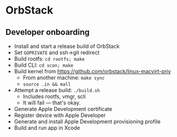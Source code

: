 # OrbStack

## Developer onboarding

- Install and start a release build of OrbStack
- Set `GOPRIVATE` and ssh->git redirect
- Build rootfs: `cd rootfs; make`
- Build CLI: `cd scon; make`
- Build kernel from https://github.com/orbstack/linux-macvirt-priv
  - From another machine: `make sync`
  - `source .in && mall`
- Attempt a release build: `./build.sh`
  - Includes rootfs, vmgr, scli
  - It will fail — that's okay.
- Generate Apple Development certificate
- Register device with Apple Developer
- Generate and install Apple Development provisioning profile
- Build and run app in Xcode
